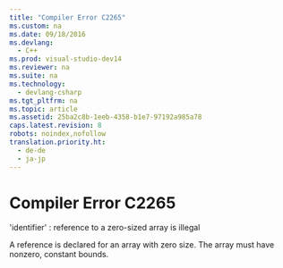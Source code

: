 ```yaml
---
title: "Compiler Error C2265"
ms.custom: na
ms.date: 09/18/2016
ms.devlang: 
  - C++
ms.prod: visual-studio-dev14
ms.reviewer: na
ms.suite: na
ms.technology: 
  - devlang-csharp
ms.tgt_pltfrm: na
ms.topic: article
ms.assetid: 25ba2c8b-1eeb-4358-b1e7-97192a985a78
caps.latest.revision: 8
robots: noindex,nofollow
translation.priority.ht: 
  - de-de
  - ja-jp
---
```

# Compiler Error C2265
'identifier' : reference to a zero-sized array is illegal  
  
 A reference is declared for an array with zero size. The array must have nonzero, constant bounds.